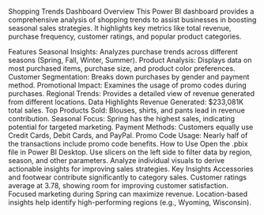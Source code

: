Shopping Trends Dashboard
Overview
This Power BI dashboard provides a comprehensive analysis of shopping trends to assist businesses in boosting seasonal sales strategies. It highlights key metrics like total revenue, purchase frequency, customer ratings, and popular product categories.

Features
Seasonal Insights: Analyzes purchase trends across different seasons (Spring, Fall, Winter, Summer).
Product Analysis: Displays data on most purchased items, purchase size, and product color preferences.
Customer Segmentation: Breaks down purchases by gender and payment method.
Promotional Impact: Examines the usage of promo codes during purchases.
Regional Trends: Provides a detailed view of revenue generated from different locations.
Data Highlights
Revenue Generated: $233,081K total sales.
Top Products Sold: Blouses, shirts, and pants lead in revenue contribution.
Seasonal Focus: Spring has the highest sales, indicating potential for targeted marketing.
Payment Methods: Customers equally use Credit Cards, Debit Cards, and PayPal.
Promo Code Usage: Nearly half of the transactions include promo code benefits.
How to Use
Open the .pbix file in Power BI Desktop.
Use slicers on the left side to filter data by region, season, and other parameters.
Analyze individual visuals to derive actionable insights for improving sales strategies.
Key Insights
Accessories and footwear contribute significantly to category sales.
Customer ratings average at 3.78, showing room for improving customer satisfaction.
Focused marketing during Spring can maximize revenue.
Location-based insights help identify high-performing regions (e.g., Wyoming, Wisconsin).
